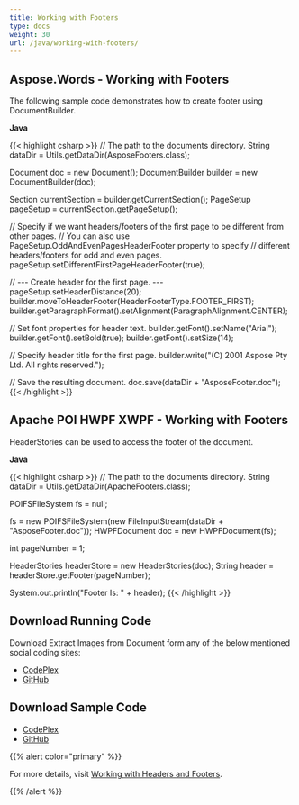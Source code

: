 ```yaml
---
title: Working with Footers
type: docs
weight: 30
url: /java/working-with-footers/
---
```


## **Aspose.Words - Working with Footers**

The following sample code demonstrates how to create footer using DocumentBuilder.

**Java**

{{< highlight csharp >}}
// The path to the documents directory.
String dataDir = Utils.getDataDir(AsposeFooters.class);
 
Document doc = new Document();
DocumentBuilder builder = new DocumentBuilder(doc);
 
Section currentSection = builder.getCurrentSection();
PageSetup pageSetup = currentSection.getPageSetup();
 
// Specify if we want headers/footers of the first page to be different from other pages.
// You can also use PageSetup.OddAndEvenPagesHeaderFooter property to specify
// different headers/footers for odd and even pages.
pageSetup.setDifferentFirstPageHeaderFooter(true);
 
// --- Create header for the first page. ---
pageSetup.setHeaderDistance(20);
builder.moveToHeaderFooter(HeaderFooterType.FOOTER_FIRST);
builder.getParagraphFormat().setAlignment(ParagraphAlignment.CENTER);
 
// Set font properties for header text.
builder.getFont().setName("Arial");
builder.getFont().setBold(true);
builder.getFont().setSize(14);
 
// Specify header title for the first page.
builder.write("(C) 2001 Aspose Pty Ltd. All rights reserved.");
 
// Save the resulting document.
doc.save(dataDir + "AsposeFooter.doc");
{{< /highlight >}}

## **Apache POI HWPF XWPF - Working with Footers**

HeaderStories can be used to access the footer of the document.

**Java**

{{< highlight csharp >}}
// The path to the documents directory.
String dataDir = Utils.getDataDir(ApacheFooters.class);
 
POIFSFileSystem fs = null;
 
fs = new POIFSFileSystem(new FileInputStream(dataDir + "AsposeFooter.doc"));
HWPFDocument doc = new HWPFDocument(fs);
 
int pageNumber = 1;
 
HeaderStories headerStore = new HeaderStories(doc);
String header = headerStore.getFooter(pageNumber);
 
System.out.println("Footer Is: " + header);
{{< /highlight >}}

## **Download Running Code**

Download Extract Images from Document form any of the below mentioned social coding sites:
- [CodePlex](https://asposewordsjavaapachepoi.codeplex.com/releases/view/618321)
- [GitHub](https://github.com/aspose-words/Aspose.Words-for-Java/releases/tag/Aspose.Words_Java_for_Apache_POI_WP-v1.0.0)

## **Download Sample Code**

- [CodePlex](https://asposewordsjavaapachepoi.codeplex.com/SourceControl/latest#src/main/java/com/aspose/words/examples/featurescomparison/headerfooter/)
- [GitHub](https://github.com/aspose-words/Aspose.Words-for-Java/tree/master/Plugins/Aspose_Words_for_Apache_POI/src/main/java/com/aspose/words/examples/featurescomparison/headerfooter)

{{% alert color="primary" %}} 

For more details, visit [Working with Headers and Footers](https://docs.aspose.com/words/java/working-with-headers-and-footers/).

{{% /alert %}}
